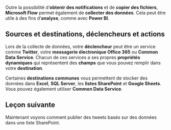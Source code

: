 Outre la possibilité d’**obtenir des notifications** et de **copier des fichiers**, **Microsoft Flow** permet également de **collecter des données**.  Cela peut être utile à des fins d’**analyse**, comme avec **Power BI**.  

## <a name="sources-and-destinations-triggers-and-actions"></a>Sources et destinations, déclencheurs et actions
Lors de la collecte de données, votre **déclencheur** peut être un service comme **Twitter**, votre **messagerie électronique Office 365** ou **Common Data Service**.  Chacun de ces services a ses propres **propriétés dynamiques** qui représentent des **champs** que vous pouvez remplir dans votre **destination**.

Certaines **destinations communes** vous permettent de stocker des données dans **Excel**, **SQL Server**, les **listes SharePoint** et **Google Sheets**.  Vous pouvez également utiliser **Common Data Service**.

## <a name="next-lesson"></a>Leçon suivante
Maintenant voyons comment publier des tweets basés sur des données dans une liste SharePoint. 


